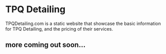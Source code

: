 # TPQ Detailing

TPQDetailing.com is a static website that showcase the basic information for TPQ Detailing, and the pricing of their services.

## more coming out soon... 